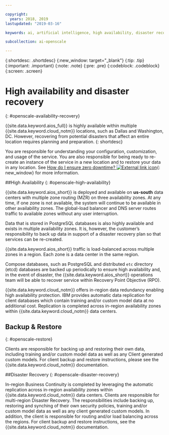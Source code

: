 ```yaml
---

copyright:
  years: 2018, 2019
lastupdated: "2019-03-16"

keywords: ai, artificial intelligence, high availability, disaster recovery, recovery, load-balancing, postgres

subcollection: ai-openscale

---
```


{:shortdesc: .shortdesc}
{:new_window: target="_blank"}
{:tip: .tip}
{:important: .important}
{:note: .note}
{:pre: .pre}
{:codeblock: .codeblock}
{:screen: .screen}

# High availability and disaster recovery
{: #openscale-availability-recovery}

{{site.data.keyword.aios_full}} is highly available within multiple {{site.data.keyword.cloud_notm}} locations, such as Dallas and Washington, DC. However, recovering from potential disasters that affect an entire location requires planning and preparation.
{: shortdesc}

You are responsible for understanding your configuration, customization, and usage of the service. You are also responsible for being ready to re-create an instance of the service in a new location and to restore your data in any location. See [How do I ensure zero downtime? ![External link icon](../../icons/launch-glyph.svg "External link icon")](/docs/overview?topic=overview-zero-downtime#zero-downtime){: new_window} for more information.

##High Availability 
{: #openscale-high-availability}

{{site.data.keyword.aios_short}} is deployed and available on **us-south** data centers with multiple zone routing (MZR) on three availability zones. At any time, if one zone is not available, the system will continue to be available in other availability zones. The global-load balancer and DNS server routes traffic to available zones without any user interruption.

Data that is stored in PostgreSQL databases is also highly available and exists in multiple availability zones. It is, however, the customer’s responsibility to back up data in support of a disaster recovery plan so that services can be re-created.

{{site.data.keyword.aios_short}} traffic is load-balanced across multiple zones in a region. Each zone is a data center in the same region. 

Compose databases, such as PostgreSQL and distributed <code>etc</code> directory (etcd) databases are backed up periodically to ensure high availability and, in the event of disaster, the {{site.data.keyword.aios_short}} operations team will be able to recover service within Recovery Point Objective (RPO).
 
{{site.data.keyword.cloud_notm}} offers in-region data redundancy enabling high availability protection. IBM provides automatic data replication for client databases which contain training and/or custom model data at no additional cost. Replication is completed across in-region availability zones within {{site.data.keyword.cloud_notm}} data centers.
 
## Backup & Restore
{: #openscale-restore}

Clients are responsible for backing up and restoring their own data, including training and/or custom model data as well as any Client generated custom models. For client backup and restore instructions, please see the {{site.data.keyword.cloud_notm}} documentation.
 
##Disaster Recovery
{: #openscale-disaster-recovery}

In-region Business Continuity is completed by leveraging the automatic replication across in-region availability zones within {{site.data.keyword.cloud_notm}} data centers. Clients are responsible for multi-region Disaster Recovery. The responsibilities include backing up, restoring and synching of their own security policies, training and/or custom model data as well as any client generated custom models. In addition, the client is responsible for routing and/or load balancing across the regions. For client backup and restore instructions, see the {{site.data.keyword.cloud_notm}} documentation.